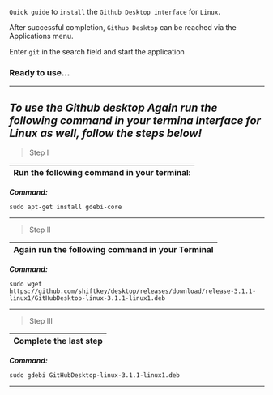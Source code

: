 `Quick guide` to `install` the `Github Desktop interface` for `Linux`.

After successful completion, `Github Desktop` can be reached via the Applications menu.

Enter `git` in the search field and start the application

### Ready to use...
---

***To use the Github desktop Again run the following command in your termina lnterface for Linux as well, follow the steps below!***
---
>Step I

| Run the following command in your terminal:|
|---|

***Command:***
```yarn
sudo apt-get install gdebi-core 
```
---

>Step II

| Again run the following command in your Terminal |
|---|

***Command:***
```yarn
sudo wget https://github.com/shiftkey/desktop/releases/download/release-3.1.1-linux1/GitHubDesktop-linux-3.1.1-linux1.deb
```
---

>Step III

| Complete the last step |
|---|

***Command:***
```yarn
sudo gdebi GitHubDesktop-linux-3.1.1-linux1.deb
```
---
